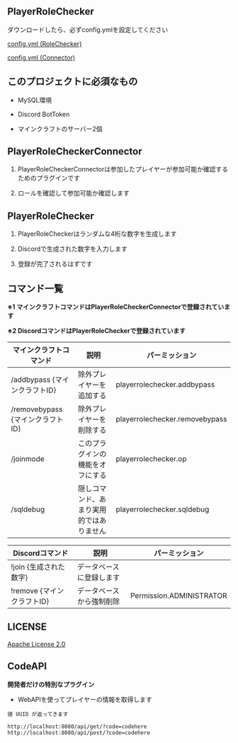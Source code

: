 ## PlayerRoleChecker

ダウンロードしたら、必ずconfig.ymlを設定してください 

[config.yml (RoleChecker)](https://github.com/SIGMA-L/PlayerRoleChecker/blob/main/PlayerRoleChecker/src/main/resources/config.yml)

[config.yml (Connector)](https://github.com/SIGMA-L/PlayerRoleChecker/blob/main/PlayerRoleCheckerConnector/src/main/resources/config.yml)

## このプロジェクトに必須なもの

- MySQL環境

- Discord BotToken

- マインクラフトのサーバー2個

## PlayerRoleCheckerConnector

1. PlayerRoleCheckerConnectorは参加したプレイヤーが参加可能か確認するためのプラグインです

2. ロールを確認して参加可能か確認します

## PlayerRoleChecker

1. PlayerRoleCheckerはランダムな4桁な数字を生成します

2. Discordで生成された数字を入力します

3. 登録が完了されるはずです


## コマンド一覧

**※1 マインクラフトコマンドはPlayerRoleCheckerConnectorで登録されています**

**※2 DiscordコマンドはPlayerRoleCheckerで登録されています**


| マインクラフトコマンド | 説明 | パーミッション |
| --- | --- | --- |
| /addbypass {マインクラフトID} | 除外プレイヤーを追加する | playerrolechecker.addbypass |
| /removebypass {マインクラフトID} | 除外プレイヤーを削除する | playerrolechecker.removebypass |
| /joinmode | このプラグインの機能をオフにする | playerrolechecker.op |
| /sqldebug | 隠しコマンド、あまり実用的ではありません | playerrolechecker.sqldebug |

| Discordコマンド | 説明 | パーミッション |
| --- | --- | --- |
| !join {生成された数字} | データベースに登録します |  |
| !remove {マインクラフトID} | データベースから強制削除 | Permission.ADMINISTRATOR |


## LICENSE

[Apache License 2.0](https://github.com/SIGMA-L/PlayerRoleChecker/blob/main/LICENSE)


## CodeAPI

**開発者だけの特別なプラグイン**

- WebAPIを使ってプレイヤーの情報を取得します

```
値 UUID が返ってきます

http://localhost:8080/api/get/?code=codehere
http://localhost:8080/api/post/?code=codehere
```

